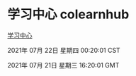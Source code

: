 # 学习中心 colearnhub
[学习中心](http://59.174.26.185:56308/colearnhub/)

2021年 07月 22日 星期四 00:20:01 CST

2021年 07月 21日 星期三 16:20:01 GMT
